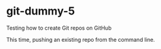 # git-dummy-5
Testing how to create Git repos on GitHub

This time, pushing an existing repo from the command line.
